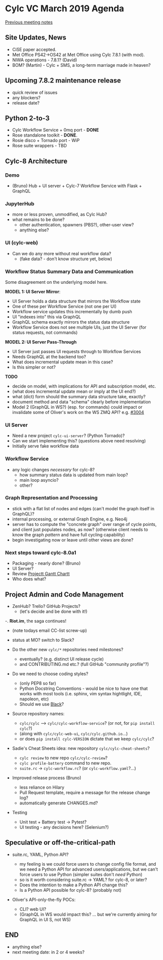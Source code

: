 # Cylc VC March 2019 Agenda

[Previous meeting notes](vc-feb-2019-summary.md)

## Site Updates, News

- CiSE paper accepted.
- Met Office PS42->OS42 at Met Office using Cylc 7.8.1 (with mod).
- NIWA operations - 7.8.1? (David)
- BOM? (Martin) - Cylc + SMS, a long-term marriage made in heaven?

## Upcoming 7.8.2 maintenance release

- quick review of issues
- any blockers?
- release date?

## Python 2-to-3

- Cylc Workflow Service + 0mq port  - **DONE**
- Rose standalone toolkit - **DONE**.
- Rosie disco + Tornado port - WiP
- Rose suite wrappers - TBD

## Cylc-8 Architecture 

### Demo
- (Bruno) Hub + UI server + Cylc-7 Workflow Service with Flask + GraphQL

### JupyterHub
- more or less proven, unmodified, as Cylc Hub?
- what remains to be done?
  - other authentication, spawners (PBS?), other-user view?
  - anything else?

### UI (cylc-web)
- Can we do any more without real workflow data?
  - (fake data? - don't know structure yet, below)

### Workflow Status Summary Data and Communication

Some disagreement on the underlying model here.

**MODEL 1: UI Server Mirror**:
- UI Server holds a data structure that mirrors the Workflow state
- One of these per Workflow Service (not one per UI)
- Workflow service updates this incrementally by dumb push
- UI "indexes into" this via GraphQL
- GraphQL schema exactly mirrors the status data structure
- Workflow Service does not see multiple UIs, just the UI Server (for status
  requests, not commands)

**MODEL 2: UI Server Pass-Through**
- UI Server just passes UI requests through to Workflow Services
- Needs GraphQL at the backend too? 
- What does incremental update mean in this case?
- Is this simpler or not? 

**TODO**
- decide on model, with implications for API and subscription model, etc.
- (what does incremental update mean or imply at the UI end?)
- what (dict) form should the summary data structure take, exactly?
- document method and data "schema" clearly before implementation
- Model 2 (GraphQL in WS?) (esp. for commands) could impact or invalidate some
  of Oliver's work on the WS ZMQ API? e.g.
  [#3004](https://github.com/cylc/cylc/pull/3004)

### UI Server
- Need a new project `cylc-ui-server`? (Python Tornado)?
- Can we start implementing this?  (questions above need resolving)
- Initially serve fake workflow data

### Workflow Service
- any logic changes *necessary* for cylc-8?
  - how summary status data is updated from main loop?
  - main loop asyncio?
  - other?

### Graph Representation and Processing
- stick with a flat list of nodes and edges (can't model the graph itself in
  GraphQL)?
- internal processing, or external Graph Engine, e.g. Neo4j
- server has to compute the "concrete graph" over range of cycle points,
  and client just populates nodes, as now?  (otherwise client needs to know
  the graph *pattern* and have full cycling capability)
- begin investigating now or leave until other views are done?

### Next steps toward cylc-8.0a1
  - Packaging - nearly done? (Bruno)
  - UI Server?
  - Review [Projectt Gantt
    Chartt](cylc-8-tasks#project-gantt-chart)
  - Who does what?

## Project Admin and Code Management
- ZenHub? Trello? GitHub Projects?
  - (let's decide and be done with it!)

-. **Riot.im**, the saga continues!
  - (note todays email CC-list screw-up)
  - status at MO? switch to Slack?

- Do the other new `cylc/*` repositories need milestones?
  - eventually? (e.g. distinct UI release cycle)
  - and CONTRIBUTING.md etc.? (full GitHub "community profile"?)

- Do we need to choose coding styles?
   - (only PEP8 so far)
   - Python Docstring Conventions - would be nice to have one that works
     with most tools (i.e. sphinx, vim syntax hightlight, IDE, napoleon,
     etc)
   - Should we use [Black](https://github.com/ambv/black)?

- Source repository names:
  - `cylc/cylc` --> `cylc/cylc-workflow-service`? (or not, for `pip install cylc`?)
  - (along with `cylc/cylc-web-ui`, `cylc/cylc.github.io`...)
  - or does `pip install cylc-VERSION` dictate that we keep `cylc/cylc`?

- Sadie's Cheat Sheets idea: new repository `cylc/cylc-cheat-sheets`?
   - `cylc review` to new repo `cylc/cylc-review`? 
   - `cylc profile-battery` command to new repo.
   - `suite.rc` -> `cylc-workflow.rc`? (or `cylc-workflow.yaml`?...)

- Improved release process (Bruno) 
   - less reliance on Hilary
   - Pull Request template, require a message for the release change log?
   - automatically generate CHANGES.md?

- Testing
  - Unit test + Battery test -> Pytest?
  - UI testing - any decisions here? (Selenium?)

## Speculative or off-the-critical-path

- suite.rc, YAML, Python API?
  - my feeling is we could force users to change config file format, and we
    need a Python API for advanced users/applications, but we can't force
    users to use Python (simpler suites don't *need* Python)
  - so is it worth considering suite.rc -> YAML? for cylc-8, or later?
  - Does the intention to make a Python API change this?
  - Is a Python API possible for cylc-8? (probably not)

- Oliver's API-only-the-fly POCs:
  - CLI? web UI?
  - (GraphQL in WS would impact this? ... but we're currently aiming for
    GraphQL in UI S, not WS)

## END
- anything else?
- next meeting date: in 2 or 4 weeks?
